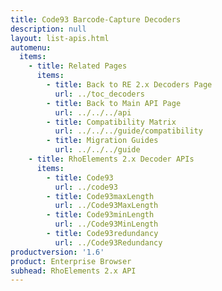 ```yaml
---
title: Code93 Barcode-Capture Decoders
description: null
layout: list-apis.html
automenu:
  items:
    - title: Related Pages
      items:
        - title: Back to RE 2.x Decoders Page
          url: ../toc_decoders
        - title: Back to Main API Page
          url: ../../../api
        - title: Compatibility Matrix
          url: ../../../guide/compatibility
        - title: Migration Guides
          url: ../../../guide
    - title: RhoElements 2.x Decoder APIs
      items:
        - title: Code93
          url: ../code93
        - title: Code93maxLength
          url: ../Code93MaxLength
        - title: Code93minLength
          url: ../Code93MinLength
        - title: Code93redundancy
          url: ../Code93Redundancy
productversion: '1.6'
product: Enterprise Browser
subhead: RhoElements 2.x API
---
```



